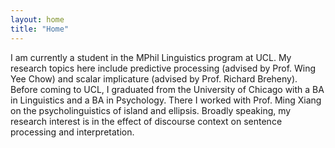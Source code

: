 ```yaml
---
layout: home
title: "Home"
---
```


I am currently a student in the MPhil Linguistics program at UCL. My research topics here include predictive processing (advised by Prof. Wing Yee Chow) and scalar implicature (advised by Prof. Richard Breheny). Before coming to UCL, I graduated from the University of Chicago with a BA in Linguistics and a BA in Psychology. There I worked with Prof. Ming Xiang on the psycholinguistics of island and ellipsis. Broadly speaking, my research interest is in the effect of discourse context on sentence processing and interpretation.
